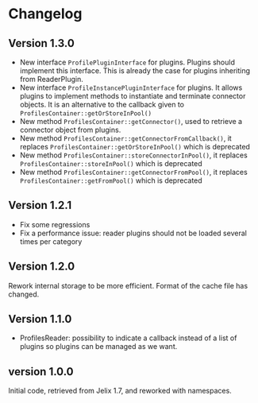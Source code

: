 Changelog
=========

Version 1.3.0
-------------

* New interface `ProfilePluginInterface` for plugins.
  Plugins should implement this interface. This is already the case for plugins inheriting from ReaderPlugin.
* New interface `ProfileInstancePluginInterface` for plugins. It allows plugins to implement methods to 
  instantiate and terminate connector objects. It is an alternative to the callback given to `ProfilesContainer::getOrStoreInPool()`
* New method `ProfilesContainer::getConnector()`, used to retrieve a connector object from plugins.
* New method `ProfilesContainer::getConnectorFromCallback()`, it replaces `ProfilesContainer::getOrStoreInPool()` which is deprecated
* New method `ProfilesContainer::storeConnectorInPool()`, it replaces `ProfilesContainer::storeInPool()` which is deprecated
* New method `ProfilesContainer::getConnectorFromPool()`, it replaces `ProfilesContainer::getFromPool()` which is deprecated


Version 1.2.1
-------------

- Fix some regressions
- Fix a performance issue: reader plugins should not be loaded several times per category

Version 1.2.0
-------------

Rework internal storage to be more efficient. Format of the cache file has changed.

Version 1.1.0
-------------

- ProfilesReader: possibility to indicate a callback instead of a list of plugins
  so plugins can be managed as we want.


version 1.0.0
-------------

Initial code, retrieved from Jelix 1.7, and reworked with namespaces.
